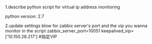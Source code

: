 1.describe
python script for virtual ip address monitoring

python version:
2.7


2.update settings blow for zabbix server's port and the vip you wanna monitor in the script
zabbix_server_port=10051
keepalived_vip=['10.150.28.217']  #指定VIP




